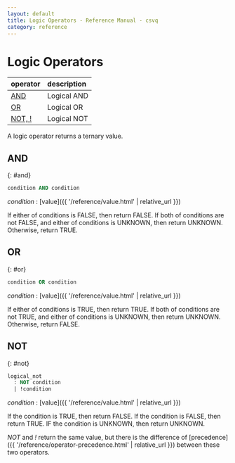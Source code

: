 ```yaml
---
layout: default
title: Logic Operators - Reference Manual - csvq
category: reference
---
```


# Logic Operators

| operator | description |
| :- | :- |
| [AND](#and) | Logical AND |
| [OR](#or)   | Logical OR |
| [NOT, !](#not) | Logical NOT |

A logic operator returns a ternary value.

## AND
{: #and}

```sql
condition AND condition
```

_condition_
: [value]({{ '/reference/value.html' | relative_url }})

If either of conditions is FALSE, then return FALSE.
If both of conditions are not FALSE, and either of conditions is UNKNOWN, then return UNKNOWN.
Otherwise, return TRUE.

## OR
{: #or}

```sql
condition OR condition
```

_condition_
: [value]({{ '/reference/value.html' | relative_url }})

If either of conditions is TRUE, then return TRUE.
If both of conditions are not TRUE, and either of conditions is UNKNOWN, then return UNKNOWN.
Otherwise, return FALSE.

## NOT
{: #not}

```sql
logical_not
  : NOT condition
  | !condition
```

_condition_
: [value]({{ '/reference/value.html' | relative_url }})

If the condition is TRUE, then return FALSE.
If the condition is FALSE, then return TRUE.
IF the condition is UNKNOWN, then return UNKNOWN.

_NOT_ and _!_ return the same value, but there is the difference of [precedence]({{ '/reference/operator-precedence.html' | relative_url }}) between these two operators.